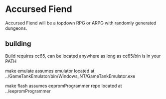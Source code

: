 # Accursed Fiend

Accursed Fiend will be a topdown RPG or ARPG with randomly generated dungeons.

## building

Build requires cc65, can be located anywhere as long as cc65/bin is in your PATH

make emulate assumes emulator located at ../GameTankEmulator/bin/Windows_NT/GameTankEmulator.exe

make flash assumes eepromProgrammer repo located at ../eepromProgrammer